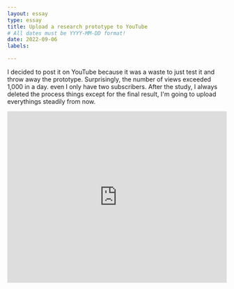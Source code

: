 ```yaml
---
layout: essay
type: essay
title: Upload a research prototype to YouTube
# All dates must be YYYY-MM-DD format!
date: 2022-09-06
labels:

---
```

I decided to post it on YouTube because it was a waste to just test it and throw away the prototype. 
Surprisingly, the number of views exceeded 1,000 in a day. even I only have two subscribers.
After the study, I always deleted the process things except for the final result, I'm going to upload everythings steadily from now.
<iframe width="100%" height="394" src="https://www.youtube.com/embed/bezykiAVywY" title="YouTube video player" frameborder="0" allow="accelerometer; autoplay; clipboard-write; encrypted-media; gyroscope; picture-in-picture" allowfullscreen></iframe>




